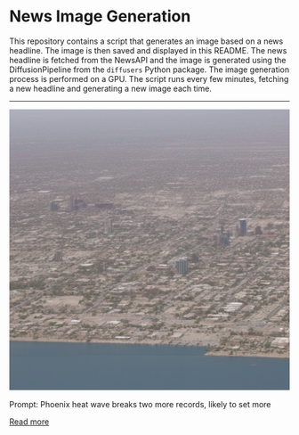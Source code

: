 # News Image Generation
This repository contains a script that generates an image based on a news headline. The image is then saved and displayed in this README.
The news headline is fetched from the NewsAPI and the image is generated using the DiffusionPipeline from the `diffusers` Python package. The image generation process is performed on a GPU.
The script runs every few minutes, fetching a new headline and generating a new image each time.

---

![Generated Image](image.png)

Prompt: Phoenix heat wave breaks two more records, likely to set more

[Read more](https://www.azcentral.com/story/news/local/phoenix-weather/2023/07/17/phoenix-breaks-two-more-heat-records/70420051007/)